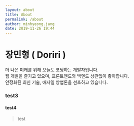 ```yaml
---
layout: about
title: About 
permalink: /about
author: minhyeong.jang
date: 2019-11-26 19:44
---
```

# 장민형 ( Doriri )
더 나은 미래를 위해 오늘도 코딩하는 개발자입니다.  
웹 개발을 즐기고 있으며, 프론트엔드와 백엔드 상관없이 좋아합니다.  
안정화된 최신 기술, 애자일 방법론을 선호하고 있습니다.
### test3
#### test4

> test

